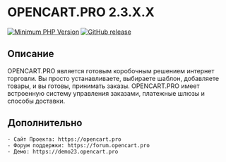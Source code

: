 # OPENCART.PRO 2.3.X.X
[![Minimum PHP Version](https://img.shields.io/badge/php-7.4%3E%3D%205.4-8892BF.svg)](https://php.net/)
[![GitHub release](https://img.shields.io/badge/release-v2.3.0.2.6-007ec6.svg)](https://github.com/BuslikDrev/OpenCart.CMS-2.3.0.2.6)

## Описание

OPENCART.PRO  является  готовым коробочным решением интернет торговли. Вы просто устанавливаете, выбираете шаблон, добавляете товары, и вы готовы, принимать заказы. OPENCART.PRO имеет встроенную систему  управления заказами, платежные шлюзы и способы доставки.

## Дополнительно
	- Сайт Проекта: https://opencart.pro
	- Форум поддержки: https://forum.opencart.pro
	- Демо: https://demo23.opencart.pro
